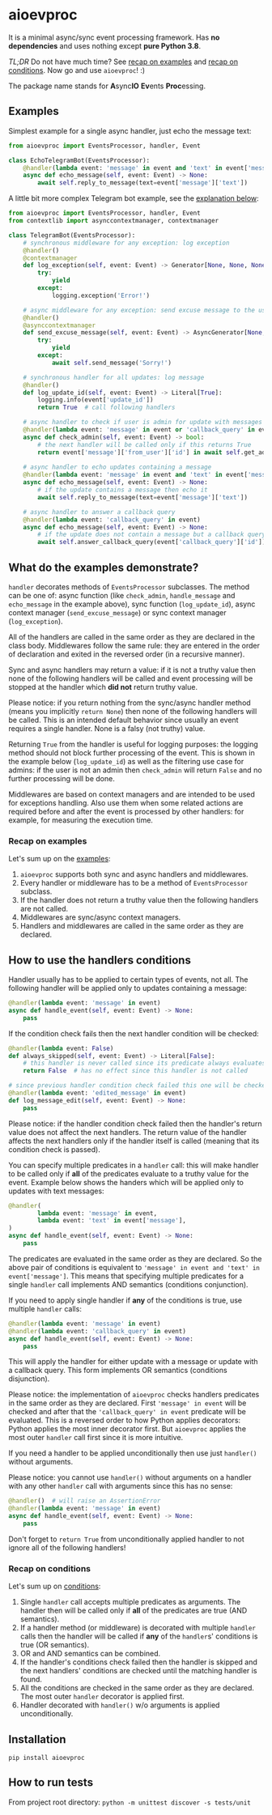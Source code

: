 # aioevproc

It is a minimal async/sync event processing framework. Has **no dependencies**
    and uses nothing except **pure Python 3.8**.

_TL;DR_ Do not have much time? See [recap on examples](#recap-on-examples) and
    [recap on conditions](#recap-on-conditions). Now go and use `aioevproc`! :)

The package name stands for **A**sync**IO** **Ev**ents **Proc**essing.

## Examples

Simplest example for a single async handler, just echo the message text:

```python
from aioevproc import EventsProcessor, handler, Event

class EchoTelegramBot(EventsProcessor):
    @handler(lambda event: 'message' in event and 'text' in event['message'])
    async def echo_message(self, event: Event) -> None:
        await self.reply_to_message(text=event['message']['text'])
```

A little bit more complex Telegram bot example, see the
    [explanation below](#what-do-the-examples-demonstrate):

```python
from aioevproc import EventsProcessor, handler, Event
from contextlib import asynccontextmanager, contextmanager

class TelegramBot(EventsProcessor):
    # synchronous middleware for any exception: log exception
    @handler()
    @contextmanager
    def log_exception(self, event: Event) -> Generator[None, None, None]:
        try:
            yield
        except:
            logging.exception('Error!')

    # async middleware for any exception: send excuse message to the user
    @handler()
    @asynccontextmanager
    def send_excuse_message(self, event: Event) -> AsyncGenerator[None, None]:
        try:
            yield
        except:
            await self.send_message('Sorry!')

    # synchronous handler for all updates: log message
    @handler()
    def log_update_id(self, event: Event) -> Literal[True]:
        logging.info(event['update_id'])
        return True  # call following handlers

    # async handler to check if user is admin for update with messages and cb
    @handler(lambda event: 'message' in event or 'callback_query' in event)
    async def check_admin(self, event: Event) -> bool:
        # the next handler will be called only if this returns True
        return event['message']['from_user']['id'] in await self.get_admins()
 
    # async handler to echo updates containing a message
    @handler(lambda event: 'message' in event and 'text' in event['message'])
    async def echo_message(self, event: Event) -> None:
        # if the update contains a message then echo it
        await self.reply_to_message(text=event['message']['text'])

    # async handler to answer a callback query
    @handler(lambda event: 'callback_query' in event)
    async def echo_message(self, event: Event) -> None:
        # if the update does not contain a message but a callback query, answer
        await self.answer_callback_query(event['callback_query']['id'])
```

## What do the examples demonstrate?

`handler` decorates methods of `EventsProcessor` subclasses. The method can be
    one of: async function (like `check_admin`, `handle_message` and
    `echo_message` in the example above), sync function (`log_update_id`), async
    context manager (`send_excuse_message`) or sync context manager
    (`log_exception`).

All of the handlers are called in the same order as they are declared in the
    class body. Middlewares follow the same rule: they are entered in the order
    of declaration and exited in the reversed order (in a recursive manner).

Sync and async handlers may return a value: if it is not a truthy value then
    none of the following handlers will be called and event processing will be
    stopped at the handler which **did not** return truthy value.

Please notice: if you return nothing from the sync/async handler method (means
    you implicitly `return None`) then none of the following handlers will be
    called. This is an intended default behavior since usually an event requires
    a single handler. None is a falsy (not truthy) value.

Returning `True` from the handler is useful for logging purposes: the logging
    method should not block further processing of the event. This is shown in
    the example below (`log_update_id`) as well as the filtering use case for
    admins: if the user is not an admin then `check_admin` will return `False`
    and no further processing will be done.

Middlewares are based on context managers and are intended to be used for
    exceptions handling. Also use them when some related actions are required
    before and after the event is processed by other handlers: for example, for
    measuring the execution time.

### Recap on examples

Let's sum up on the [examples](#examples):
1. `aioevproc` supports both sync and async handlers and middlewares.
2. Every handler or middleware has to be a method of `EventsProcessor` subclass.
3. If the handler does not return a truthy value then the following handlers are
    not called.
4. Middlewares are sync/async context managers.
5. Handlers and middlewares are called in the same order as they are declared.

## How to use the handlers conditions

Handler usually has to be applied to certain types of events, not all. The
    following handler will be applied only to updates containing a message:
```python
@handler(lambda event: 'message' in event)
async def handle_event(self, event: Event) -> None:
    pass
```

If the condition check fails then the next handler condition will be checked:
```python
@handler(lambda event: False)
def always_skipped(self, event: Event) -> Literal[False]:
    # this handler is never called since its predicate always evaluates to False
    return False  # has no effect since this handler is not called

# since previous handler condition check failed this one will be checked next
@handler(lambda event: 'edited_message' in event)
def log_message_edit(self, event: Event) -> None:
    pass
```

Please notice: if the handler condition check failed then the handler's return
    value does not affect the next handlers. The return value of the handler
    affects the next handlers only if the handler itself is called (meaning 
    that its condition check is passed).

You can specify multiple predicates in a `handler` call: this will make handler
    to be called only if **all** of the predicates evaluate to a truthy value
    for the event. Example below shows the handers which will be applied only to
    updates with text messages:
```python
@handler(
        lambda event: 'message' in event,
        lambda event: 'text' in event['message'],
)
async def handle_event(self, event: Event) -> None:
    pass
```

The predicates are evaluated in the same order as they are declared. So the
    above pair of conditions is equivalent to
    `'message' in event and 'text' in event['message']`. This means that
    specifying multiple predicates for a single `handler` call implements AND
    semantics (conditions conjunction).

If you need to apply single handler if **any** of the conditions is true, use
    multiple `handler` calls:
```python
@handler(lambda event: 'message' in event)
@handler(lambda event: 'callback_query' in event)
async def handle_event(self, event: Event) -> None:
    pass
```

This will apply the handler for either update with a message or update with a
    callback query. This form implements OR semantics (conditions disjunction).

Please notice: the implementation of `aioevproc` checks handlers predicates in
    the same order as they are declared. First `'message' in event` will be
    checked and after that the `'callback_query' in event` predicate will be
    evaluated. This is a reversed order to how Python applies decorators: Python
    applies the most inner decorator first. But `aioevproc` applies the most
    outer `handler` call first since it is more intuitive.

If you need a handler to be applied unconditionally then use just `handler()`
    without arguments.

Please notice: you cannot use `handler()` without arguments on a handler with
    any other `handler` call with arguments since this has no sense:
```python
@handler()  # will raise an AssertionError
@handler(lambda event: 'message' in event)
async def handle_event(self, event: Event) -> None:
    pass
```

Don't forget to `return True` from unconditionally applied handler to not ignore
    all of the following handlers!

### Recap on conditions

Let's sum up on [conditions](#how-to-use-the-handlers-conditions):
1. Single `handler` call accepts multiple predicates as arguments. The handler
    then will be called only if **all** of the predicates are true (AND semantics).
2. If a handler method (or middleware) is decorated with multiple `handler`
    calls then the handler will be called if **any** of the `handler`s'
    conditions is true (OR semantics).
3. OR and AND semantics can be combined.
4. If the handler's conditions check failed then the handler is skipped and the
    next handlers' conditions are checked until the matching handler is found.
5. All the conditions are checked in the same order as they are declared. The
    most outer `handler` decorator is applied first.
6. Handler decorated with `handler()` w/o arguments is applied unconditionally.

## Installation

`pip install aioevproc`

## How to run tests

From project root directory: `python -m unittest discover -s tests/unit`
